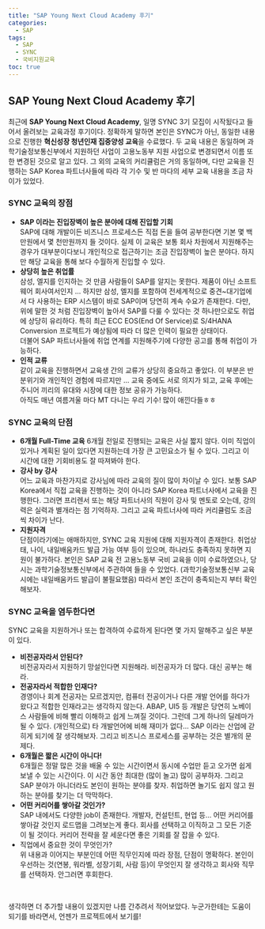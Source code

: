 ```yaml
---
title: "SAP Young Next Cloud Academy 후기"
categories: 
  - SAP
tags:
  - SAP
  - SYNC
  - 국비지원교육
toc: true
---
```




## SAP Young Next Cloud Academy  후기

최근에 **SAP Young Next Cloud Academy**, 일명 SYNC 3기 모집이 시작됬다고 들어서 올려보는 교육과정 후기이다. 정확하게 말하면 본인은 SYNC가 아닌, 동일한 내용으로 진행한 **혁신성장 청년인재 집중양성 교육**을 수료했다. 두 교육 내용은 동일하며 과학기술정보통신부에서 지원하던 사업이 고용노동부 지원 사업으로 변경되면서 이름 또한 변경된 것으로 알고 있다. 그 외의 교육의 커리큘럼은 거의 동일하며, 다만 교육을 진행하는 SAP Korea 파트너사들에 따라 각 기수 및 반 마다의 세부 교육 내용을 조금 차이가 있었다. 



### SYNC 교육의 장점

- **SAP 이라는 진입장벽이 높은 분야에 대해 진입할 기회**<br>SAP에 대해 개발이든 비즈니스 프로세스든 직접 돈을 들여 공부한다면 기본 몇 백만원에서 몇 천만원까지 들 것이다. 실제 이 교육은 보통 회사 차원에서 지원해주는 경우가 대부분이다보니 개인적으로 접근하기는 조금 진입장벽이 높은 분야다. 하지만 해당 교육을 통해 보다 수월하게 진입할 수 있다.
- **상당히 높은 취업률**<br>삼성, 엘지를 인지하는 것 만큼 사람들이 SAP를 알지는 못한다. 제품이 아닌 소프트웨어 회사여서인지 ... 하지만 삼성, 엘지를 포함하여 전세계적으로 중견~대기업에서 다 사용하는 ERP 시스템이 바로 SAP이며 당연히 계속 수요가 존재한다. 다만, 위에 말한 것 처럼 진입장벽이 높아서 SAP를 다룰 수 있다는 것 하나만으로도 취업에 상당히 유리하다. 특히 최근 ECC EOS(End Of Service)로  S/4HANA Conversion 프로젝트가 예상됨에 따라 더 많은 인력이 필요한 상태이다. <br>더불어 SAP 파트너사들에 취업 연계를 지원해주기에 다양한 공고를 통해 취업이 가능하다. 
- **인적 교류**<br>같이 교육을 진행하면서 교육생 간의 교류가 상당히 중요하고 좋았다. 이 부분은 반 분위기와 개인적인 경험에 따르지만 ... 교육 중에도 서로 의지가 되고, 교육 후에는 주니어 끼리의 유대와 시장에 대한 정보 공유가 가능하다. <br>아직도 매년 여름겨울 마다 MT 다니는 우리 기수! 많이 애낀다들ㅎㅎ



### SYNC 교육의 단점

- **6개월 Full-Time 교육**
  6개월 전일로 진행되는 교육은 사실 짧지 않다. 이미 직업이 있거나 계획된 일이 있다면 지원하는데 가장 큰 고민요소가 될 수 있다. 그리고 이 시간에 대한 기회비용도 잘 따져봐야 한다. 
- **강사 by 강사**<br>어느 교육과 마찬가지로 강사님에 따라 교육의 질이 많이 차이날 수 있다. 보통 SAP Korea에서 직접 교육을 진행하는 것이 아니라 SAP Korea 파트너사에서 교육을 진행한다. 그러면 프리렌서 또는 해당 파트너사의 직원이 강사 및 멘토로 오는데, 강의력은 실력과 별개라는 점 기억하자. 그리고 교육 파트너사에 따라 커리큘럼도 조금씩 차이가 난다. 
- **지원자격**<br>단점이라기에는 애매하지만, SYNC 교육 지원에 대해 지원자격이 존재한다. 취업상태, 나이, 내일배움카드 발급 가능 여부 등이 있으며, 하나라도 충족하지 못하면 지원이 불가하다. 본인은 SAP 교육 전 고용노동부 국비 교육을 이미 수료하였으나, 당시는 과학기술정보통신부에서 주관하여 들을 수 있었다. (과학기술정보통신부 교육 시에는 내일배움카드 발급이 불필요했음) 따라서 본인 조건이 충족되는지 부터 확인해보자. 



### SYNC 교육을 염두한다면

SYNC 교육을 지원하거나 또는 합격하여 수료하게 된다면 몇 가지 말해주고 싶은 부분이 있다. 

- **비전공자라서 안된다?**<br>비전공자라서 지원하기 망설인다면 지원해라. 비전공자가 더 많다. 대신 공부는 해라.
- **전공자라서 적합한 인재다?**<br>경영이나 회계 전공자는 모르겠지만, 컴퓨터 전공이거나 다른 개발 언어를 하다가 왔다고 적합한 인재라고는 생각하지 않는다. ABAP, UI5 등 개발은 당연히 노베이스 사람들에 비해 빨리 이해하고 쉽게 느껴질 것이다. 그런데 그게 하나의 딜레마가 될 수 있다. (개인적으로) 타 개발언어에 비해 재미가 없다...  SAP 이라는 산업에 갇히게 되기에 잘 생각해보자. 그리고 비즈니스 프로세스를 공부하는 것은 별개의 문제다. 
- **6개월은 짧은 시간이 아니다!**<br>6개월은 정말 많은 것을 배울 수 있는 시간이면서 동시에 수업만 듣고 오가면 쉽게 보낼 수 있는 시간이다. 이 시간 동안 최대한 (많이 놀고) 많이 공부하자. 그리고 SAP 분야가 아니더라도 본인이 원하는 분야를 찾자. 취업하면 놀기도 쉽지 않고 원하는 분야를 찾기는 더 막막하다. 
- **어떤 커리어를 쌓아갈 것인가?**<br>SAP 내에서도 다양한 job이 존재한다. 개발자, 컨설턴트, 현업 등... 어떤 커리어를 쌓아갈 것인지 로드맵을 그려보는게 좋다. 회사를 선택하고 이직하고 그 모든 기준이 될 것이다. 커리어 전략을 잘 세운다면 좋은 기회를 잘 잡을 수 있다. 
- 직업에서 중요한 것이 무엇인가?<br>위 내용과 이어지는 부분인데 어떤 직무인지에 따라 장점, 단점이 명확하다. 본인이 우선하는 것(연봉, 워라벨, 성장기회, 사람 등)이 무엇인지 잘 생각하고 회사와 직무를 선택하자. 안그러면 후회한다. 

<br>

생각하면 더 추가할 내용이 있겠지만 나름 간추려서 적어보았다. 누군가한테는 도움이 되기를 바라면서, 언젠가 프로젝트에서 보기를!





